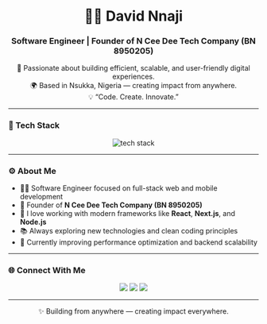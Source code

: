 
<!--
**nceedee/nceedee** is a ✨ _special_ ✨ repository because its `README.md` (this file) appears on your GitHub profile.

Here are some ideas to get you started:

- 🔭 I’m currently working on ...
- 🌱 I’m currently learning ...
- 👯 I’m looking to collaborate on ...
- 🤔 I’m looking for help with ...
- 💬 Ask me about ...
- 📫 How to reach me: ...
- 😄 Pronouns: ...
- ⚡ Fun fact: ...
--><h1 align="center">👨‍💻 David Nnaji</h1>
<h3 align="center">Software Engineer | Founder of <strong>N Cee Dee Tech Company</strong> (BN 8950205)</h3>

<p align="center">
  🚀 Passionate about building efficient, scalable, and user-friendly digital experiences.<br/>
  🌍 Based in Nsukka, Nigeria — creating impact from anywhere.<br/>
  💡 “Code. Create. Innovate.”
</p>

---

### 🧠 Tech Stack
<p align="center">
  <img src="https://skillicons.dev/icons?i=html,css,js,ts,tailwind,bootstrap,react,nextjs,nodejs&theme=light" alt="tech stack" />
</p>

---

### ⚙️ About Me
- 👨‍💻 Software Engineer focused on full-stack web and mobile development  
- 💼 Founder of **N Cee Dee Tech Company (BN 8950205)**  
- 💬 I love working with modern frameworks like **React**, **Next.js**, and **Node.js**  
- 📚 Always exploring new technologies and clean coding principles  
- 🌱 Currently improving performance optimization and backend scalability  

---

### 🌐 Connect With Me
<p align="center">
  <a href="mailto:nceedeetechcompany.org@gmail.com"><img src="https://img.shields.io/badge/Email-nceedeetechcompany.org@gmail.com-red?style=for-the-badge&logo=gmail"></a>
  <a href="https://github.com/nceedee"><img src="https://img.shields.io/badge/GitHub-N-Cee-Dee-Tech-Company-black?style=for-the-badge&logo=github"></a>
  <a href="https://linkedin.com/in/nceedeetech"><img src="https://img.shields.io/badge/LinkedIn-N-Cee-Dee-Tech-Company-blue?style=for-the-badge&logo=linkedin"></a>
</p>

---

<p align="center">✨ Building from anywhere — creating impact everywhere.</p>
